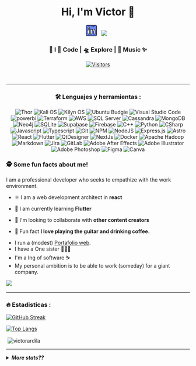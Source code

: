 <div align="center">
  <h1> Hi, I'm Victor 👋 </h1>
</div>


<p align='center'>
  <a href="https://www.linkedin.com/in/victor-ardila-31a94b230/"><img height="30" src="https://raw.githubusercontent.com/8bithemant/8bithemant/master/linkedin.png?raw=true"></a>&nbsp;&nbsp;
  <a href="https://portafolio-web-profesional.web.app/"><img height="30" src="https://github.com/Valfonsoardila10/Valfonsoardila10/assets/106699036/2d666194-7433-4bc9-926e-8d70b7e3cb33"></a>&nbsp;&nbsp;
<!--   <a href="https://devpost.com/Nathan13888"><img height="30" src="https://raw.githubusercontent.com/8bithemant/8bithemant/master/devto.png?raw=true"></a>&nbsp;&nbsp; -->
</p>

<div align="center">
<h3> 🚀 I 💖 Code | 🛸 Explore | 🎸 Music ✨</h3>
</div>

<!--<img src="https://i.ibb.co/sg1PbY6/veI5xzMF.gif">-->
<!--<h1><img src="https://emojis.slackmojis.com/emojis/images/1562883039/5948/bongo_blob.gif?1562883039" width="30"> <img src="https://emojis.slackmojis.com/emojis/images/1563480763/5999/meow_party.gif?1563480763" width="30"> <img src="https://emojis.slackmojis.com/emojis/images/1547582922/5197/party_blob.gif?1547582922" width="45"> I'm Nathan~! <img src="https://emojis.slackmojis.com/emojis/images/1547582922/5197/party_blob.gif?1547582922" width="45"> <img src="https://emojis.slackmojis.com/emojis/images/1563480763/5999/meow_party.gif?1563480763" width="30"> <img src="https://emojis.slackmojis.com/emojis/images/1536351075/4595/blob-turtle.gif?1536351075" width="35"><h1>-->

<div align="center">
<!--
![visitor badge](https://visitor-badge.laobi.icu/badge?page_id=valfonsoardila10.visitor-badge&format=true&left_color=grey&right_color=yellow&left_text=Visitas-al-perfil)-->

[![Visitors](https://api.visitorbadge.io/api/visitors?path=https%3A%2F%2Fgithub.com%2Fvictorardila&label=Visitantes%20al%20perfil&labelColor=%23ffffff&countColor=%238b0000)](https://github.com/VictorArdila)

<br>

---

### :hammer_and_wrench: Lenguajes y herramientas :

<img src="https://img.shields.io/badge/Tor-7D4698?style=for-the-badge&logo=Tor-Browser&logoColor=white" alt="Thor">
<img src="https://img.shields.io/badge/OS-Kali-02569B?labelColor=111111&style=for-the-badge&logo=kalilinux&logoColor=white" alt="Kali OS">
<img src="https://img.shields.io/badge/OS-Kilyn_OS-4E7DBA?labelColor=111111&style=for-the-badge&logo=ubuntu&logoColor=white" alt="Kilyn OS">
<img src="https://img.shields.io/badge/OS-Ubuntu_Budgie-6F4B25?labelColor=111111&style=for-the-badge&logo=ubuntu&logoColor=white" alt="Ubuntu Budgie">
<img src="https://img.shields.io/badge/Editor-VS_Code-007ACC?labelColor=111111&style=for-the-badge&logo=visual-studio-code&logoColor=white" alt="Visual Studio Code">
<img decoding="async" src="https://img.shields.io/badge/Power_BI-FFBE00?style=for-the-badge&logo=Power-BI&logoColor=white" alt="powerbi"/>
<img decoding="async" src="https://img.shields.io/badge/terraform-%235835CC.svg?style=for-the-badge&logo=terraform&logoColor=white" alt="Terraform" />
<img decodign="async" src="https://img.shields.io/badge/AWS-%23FF9900.svg?style=for-the-badge&logo=amazon-aws&logoColor=white" alt="AWS" />
<img decoding="async" src="https://img.shields.io/badge/Microsoft%20SQL%20Server-CC2927?labelColor=111111&style=for-the-badge&logo=microsoft%20sql%20server&logoColor=white" alt="SQL Server"/>
<img decoding="async" src="https://img.shields.io/badge/Apache_Cassandra-1287B1?labelColor=111111&style=for-the-badge&logo=apache-cassandra&logoColor=white&color=black" alt="Cassandra"/>
<img decoding="async" src="https://img.shields.io/badge/MongoDB-47A248?labelColor=111111&style=for-the-badge&logo=mongodb&logoColor=white" alt="MongoDB"/>
<img decoding="async" src="https://img.shields.io/badge/Neo4j-008CC1?labelColor=111111&style=for-the-badge&logo=neo4j&logoColor=white" alt="Neo4j"/>
<img decoding="async" src="https://img.shields.io/badge/SQLite-003B57?labelColor=111111&style=for-the-badge&logo=sqlite&logoColor=white" alt="SQLite"/>
<img decoding="async" src="https://img.shields.io/badge/Supabase-3ECF8E?labelColor=111111&style=for-the-badge&logo=supabase&logoColor=white" alt="Supabase"/>
<img src="https://img.shields.io/badge/firebase-a08021?labelColor=111111&style=for-the-badge&logo=firebase&logoColor=ffcd34" alt="Firebase">
<img src="https://img.shields.io/badge/-C++-00599C?style=for-the-badge&logo=c%2B%2B&logoColor=white" alt="C++">
<img src="https://img.shields.io/badge/-Python-3776AB?style=for-the-badge&logo=python&logoColor=white" alt="Python">
<img src="https://img.shields.io/badge/.NET-5C2D91?style=for-the-badge&logo=.net&logoColor=white" alt="CSharp">
<img src="https://img.shields.io/badge/-Javascript-F7DF1E?style=for-the-badge&logo=javascript&logoColor=white" alt="Javascript">
<img src="https://img.shields.io/badge/-Typescript-007ACC?style=for-the-badge&logo=typescript&logoColor=white" alt="Typescript">
<img src="https://img.shields.io/badge/-Git-F05032?style=for-the-badge&logo=git&logoColor=white" alt="Git">
<img src="https://img.shields.io/badge/-NPM-CB3837?style=for-the-badge&logo=npm&logoColor=white" alt="NPM">
<img src="https://img.shields.io/badge/node.js-6DA55F?style=for-the-badge&logo=node.js&logoColor=white" alt="NodeJS">
<img src="https://img.shields.io/badge/express.js-%23404d59.svg?style=for-the-badge&logo=express&logoColor=%2361DAFB" alt="Express.js">
<img src="https://img.shields.io/badge/astro-%232C2052.svg?style=for-the-badge&logo=astro&logoColor=white" alt="Astro">
<img src="https://img.shields.io/badge/-React-61DAFB?style=for-the-badge&logo=react&logoColor=black" alt="React">
<img src="https://img.shields.io/badge/-Flutter-02569B?style=for-the-badge&logo=flutter&logoColor=white" alt="Flutter">
<img src="https://img.shields.io/badge/Qt-%23217346.svg?style=for-the-badge&logo=Qt&logoColor=white" alt="QtDesigner">
<img src="https://img.shields.io/badge/-Next.js-000000?style=for-the-badge&logo=next.js&logoColor=white" alt="NextJs">
<img src="https://img.shields.io/badge/-Docker-46a2f1?style=for-the-badge&logo=docker&logoColor=black" alt="Docker">
<img src="https://img.shields.io/badge/Apache%20Hadoop-66CCFF?style=for-the-badge&logo=apachehadoop&logoColor=black" alt="Apache Hadoop">
<img src="https://img.shields.io/badge/-Markdown-000000?style=for-the-badge&logo=markdown&logoColor=white" alt="Markdown">
<img src="https://img.shields.io/badge/jira-%230A0FFF.svg?style=for-the-badge&logo=jira&logoColor=white" alt="Jira">
<img src="https://img.shields.io/badge/gitlab-%23181717.svg?style=for-the-badge&logo=gitlab&logoColor=white" alt="GitLab">
<img src="https://img.shields.io/badge/Adobe%20After%20Effects-9999FF.svg?style=for-the-badge&logo=Adobe%20After%20Effects&logoColor=white" alt="Adobe After Effects">
<img src="https://img.shields.io/badge/adobe%20illustrator-%23FF9A00.svg?style=for-the-badge&logo=adobe%20illustrator&logoColor=white" alt="Adobe Illustrator">
<img src="https://img.shields.io/badge/adobe%20photoshop-%2331A8FF.svg?style=for-the-badge&logo=adobe%20photoshop&logoColor=white" alt="Adobe Photoshop">
<img src="https://img.shields.io/badge/figma-%23F24E1E.svg?style=for-the-badge&logo=figma&logoColor=white" alt="Figma">
<img src="https://img.shields.io/badge/Canva-%2300C4CC.svg?style=for-the-badge&logo=Canva&logoColor=white" alt="Canva">


<!--
<img src="https://img.shields.io/badge/-Heroku-430098?style=for-the-badge&logo=heroku&logoColor=white" alt="Heroku">
<img src="https://img.shields.io/badge/-Netlify-00C7B7?style=for-the-badge&logo=netlify&logoColor=white" alt="Netlify">
<img src="https://img.shields.io/badge/-Digital_Ocean-0080FF?style=for-the-badge&logo=digitalocean&logoColor=white" alt="Digital Ocean">
<img src="https://img.shields.io/badge/-MongoDB-13aa52?style=for-the-badge&logo=mongodb&logoColor=white" alt="MongoDB">


--></div>

<h3> 🕵 Some fun facts about me! </h3>

I am a professional developer who seeks to empathize with the work environment.

- ⚛️ I am a web development architect in **react**

- 📱 I am currently learning **Flutter**

- 👯 I'm looking to collaborate with **other content creators**

- 🔭 Fun fact **I love playing the guitar and drinking coffee.**
<ul>
  <li>
    I run a (modest) <a href="https://portafolio-web-profesional.web.app/">Portafolio web</a>.
  </li>
  <li>
    I have a One sister 🧑‍🤝‍🧑
  </li>
  <li>
    I'm a Ing of software ⛷️
  </li>
  <li>
    My personal ambition is to be able to work (someday) for a giant company.
  </li>
</ul>

<img src="https://github-readme-activity-graph.vercel.app/graph?username=victorardila&theme=dracula">

---

### :fire: Estadisticas :

[![GitHub Streak](http://github-readme-streak-stats.herokuapp.com?user=victorardila&theme=dark&background=#4C2882)](https://git.io/streak-stats)

[![Top Langs](https://github-readme-stats.vercel.app/api/top-langs/?username=victorardila&layout=compact&theme=vision-friendly-dark)](https://github.com/anuraghazra/github-readme-stats)

<p>&nbsp;<img align="center" src="https://github-readme-stats.vercel.app/api?username=victorardila&show_icons=true" alt="victorardila" /></p>

<!--START_SECTION:waka-->
<!--END_SECTION:waka-->

---
 
<details>
  <summary><b><i>More stats??</i></b></summary>
  <br>
  <ol>
    <li>
      <a href="https://api.visitorbadge.io/api/visitors?path=https%3A%2F%2Fgithub.com%2Fvictorardila&label=Visitantes%20al%20perfil&labelColor=%23ffffff&countColor=%238b0000">Visitor Badge Reloaded</a>
    </li>
    <li>
      <a href="https://metrics.lecoq.io/insights/victorardila">Lowlighter's Metrics</a>
    </li>
    <li>
      <a href="https://github.com/anmol098/waka-readme-stats">waka-readme-stats</a>
    </li>
    <li>
      <a href="https://github.com/anuraghazra/github-readme-stats">github-readme-stats</a>
    </li>
  </ol>
</details>
